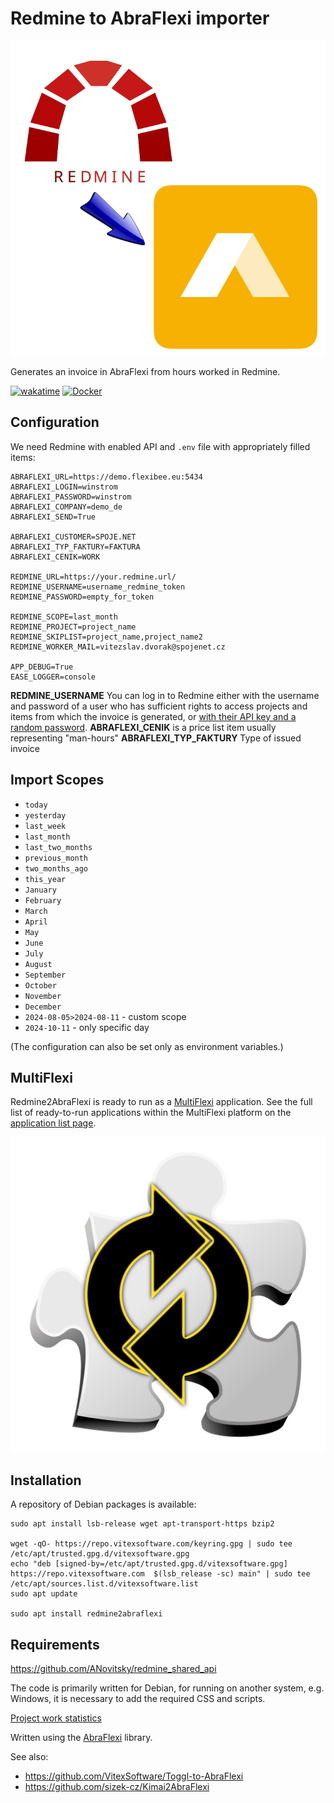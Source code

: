 Redmine to AbraFlexi importer
=============================

![Logo](redmine2abraflexi.svg?raw=true "Project Logo")

Generates an invoice in AbraFlexi from hours worked in Redmine.

[![wakatime](https://wakatime.com/badge/user/5abba9ca-813e-43ac-9b5f-b1cfdf3dc1c7/project/9d7aba67-89a3-4c49-a38c-aaeded7a4067.svg)](https://wakatime.com/badge/user/5abba9ca-813e-43ac-9b5f-b1cfdf3dc1c7/project/9d7aba67-89a3-4c49-a38c-aaeded7a4067)
[![Docker](https://github.com/VitexSoftware/Redmine2AbraFlexi/actions/workflows/docker-publish.yml/badge.svg)](https://github.com/VitexSoftware/Redmine2AbraFlexi/actions/workflows/docker-publish.yml)

Configuration
-------------

We need Redmine with enabled API and `.env` file with appropriately filled items:

```env
ABRAFLEXI_URL=https://demo.flexibee.eu:5434
ABRAFLEXI_LOGIN=winstrom
ABRAFLEXI_PASSWORD=winstrom
ABRAFLEXI_COMPANY=demo_de
ABRAFLEXI_SEND=True

ABRAFLEXI_CUSTOMER=SPOJE.NET
ABRAFLEXI_TYP_FAKTURY=FAKTURA
ABRAFLEXI_CENIK=WORK

REDMINE_URL=https://your.redmine.url/
REDMINE_USERNAME=username_redmine_token
REDMINE_PASSWORD=empty_for_token

REDMINE_SCOPE=last_month
REDMINE_PROJECT=project_name
REDMINE_SKIPLIST=project_name,project_name2
REDMINE_WORKER_MAIL=vitezslav.dvorak@spojenet.cz

APP_DEBUG=True
EASE_LOGGER=console
```

**REDMINE_USERNAME**     You can log in to Redmine either with the username and password of a user who has sufficient rights to access projects and items from which the invoice is generated, or [with their API key and a random password](http://www.redmine.org/projects/redmine/wiki/Rest_api#Authentication).
**ABRAFLEXI_CENIK**       is a price list item usually representing "man-hours"
**ABRAFLEXI_TYP_FAKTURY** Type of issued invoice

Import Scopes
-------------

  * `today` 
  * `yesterday`
  * `last_week`
  * `last_month`
  * `last_two_months`
  * `previous_month` 
  * `two_months_ago`
  * `this_year` 
  * `January`  
  * `February` 
  * `March` 
  * `April` 
  * `May` 
  * `June` 
  * `July` 
  * `August` 
  * `September` 
  * `October` 
  * `November` 
  * `December` 
  * `2024-08-05>2024-08-11` - custom scope 
  * `2024-10-11` - only specific day


(The configuration can also be set only as environment variables.)

MultiFlexi
----------

Redmine2AbraFlexi is ready to run as a [MultiFlexi](https://multiflexi.eu) application.
See the full list of ready-to-run applications within the MultiFlexi platform on the [application list page](https://www.multiflexi.eu/apps.php).

[![MultiFlexi App](https://github.com/VitexSoftware/MultiFlexi/blob/main/doc/multiflexi-app.svg)](https://www.multiflexi.eu/apps.php)


Installation
------------

A repository of Debian packages is available:

```shell
sudo apt install lsb-release wget apt-transport-https bzip2

wget -qO- https://repo.vitexsoftware.com/keyring.gpg | sudo tee /etc/apt/trusted.gpg.d/vitexsoftware.gpg
echo "deb [signed-by=/etc/apt/trusted.gpg.d/vitexsoftware.gpg]  https://repo.vitexsoftware.com  $(lsb_release -sc) main" | sudo tee /etc/apt/sources.list.d/vitexsoftware.list
sudo apt update

sudo apt install redmine2abraflexi
```

Requirements
------------

https://github.com/ANovitsky/redmine_shared_api

The code is primarily written for Debian, for running on another system, e.g. Windows, it is necessary to add the required CSS and scripts.

[Project work statistics](https://wakatime.com/@5abba9ca-813e-43ac-9b5f-b1cfdf3dc1c7/projects/zgctsnwibv)

Written using the [AbraFlexi](https://github.com/Spoje-NET/php-abraflexi) library.

See also:

 * https://github.com/VitexSoftware/Toggl-to-AbraFlexi
 * https://github.com/sizek-cz/Kimai2AbraFlexi
